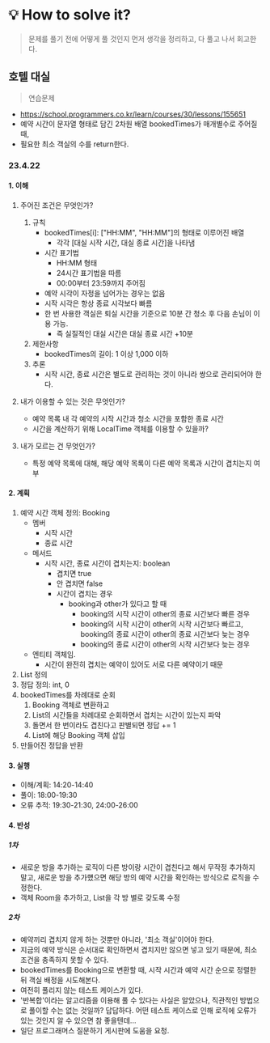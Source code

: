 # 💡 How to solve it?
> 문제를 풀기 전에 어떻게 풀 것인지 먼저 생각을 정리하고, 다 풀고 나서 회고한다.

## 호텔 대실

> 연습문제

- https://school.programmers.co.kr/learn/courses/30/lessons/155651
- 예약 시간이 문자열 형태로 담긴 2차원 배열 bookedTimes가 매개별수로 주어질 때,
- 필요한 최소 객실의 수를 return한다.

### 23.4.22

#### 1. 이해

1. 주어진 조건은 무엇인가?
   1. 규칙
      - bookedTimes[i]: ["HH:MM", "HH:MM"]의 형태로 이루어진 배열
        - 각각 [대실 시작 시간, 대실 종료 시간]을 나타냄
      - 시간 표기법
          - HH:MM 형태
          - 24시간 표기법을 따름
          - 00:00부터 23:59까지 주어짐
      - 예약 시각이 자정을 넘어가는 경우는 없음
      - 시작 시각은 항상 종료 시각보다 빠름
      - 한 번 사용한 객실은 퇴실 시간을 기준으로 10분 간 청소 후 다음 손님이 이용 가능.
        - 즉 실질적인 대실 시간은 대실 종료 시간 +10분
   2. 제한사항
      - bookedTimes의 길이: 1 이상 1,000 이하
   3. 추론
      - 시작 시간, 종료 시간은 별도로 관리하는 것이 아니라 쌍으로 관리되어야 한다.

2. 내가 이용할 수 있는 것은 무엇인가?
   - 예약 목록 내 각 예약의 시작 시간과 청소 시간을 포함한 종료 시간
   - 시간을 계산하기 위해 LocalTime 객체를 이용할 수 있을까?

3. 내가 모르는 건 무엇인가?
   - 특정 예약 목록에 대해, 해당 예약 목록이 다른 예약 목록과 시간이 겹치는지 여부

#### 2. 계획

1. 예약 시간 객체 정의: Booking
   - 멤버
     - 시작 시간
     - 종료 시간
   - 메서드
     - 시작 시간, 종료 시간이 겹치는지: boolean
       - 겹치면 true
       - 안 겹치면 false
       - 시간이 겹치는 경우
         - booking과 other가 있다고 할 때
           - booking의 시작 시간이 other의 종료 시간보다 빠른 경우
           - booking의 시작 시간이 other의 시작 시간보다 빠르고,
             booking의 종료 시간이 other의 종료 시간보다 늦는 경우
           - booking의 종료 시간이 other의 시작 시간보다 늦는 경우
   - 엔티티 객체임.
     - 시간이 완전히 겹치는 예약이 있어도 서로 다른 예약이기 때문
2. List<Booking> 정의
3. 정답 정의: int, 0
4. bookedTimes를 차례대로 순회
   1. Booking 객체로 변환하고
   2. List의 시간들을 차례대로 순회하면서 겹치는 시간이 있는지 파악
   3. 돌면서 한 번이라도 겹친다고 판별되면 정답 += 1
   4. List에 해당 Booking 객체 삽입
5. 만들어진 정답을 반환

#### 3. 실행

- 이해/계획: 14:20-14:40
- 풀이: 18:00-19:30
- 오류 추적: 19:30-21:30, 24:00-26:00

#### 4. 반성

##### 1차

- 새로운 방을 추가하는 로직이 다른 방이랑 시간이 겹친다고 해서 무작정 추가하지 말고,
  새로운 방을 추가헀으면 해당 방의 예약 시간을 확인하는 방식으로 로직을 수정한다.
- 객체 Room을 추가하고, List<Booking>을 각 방 별로 갖도록 수정

##### 2차

- 예약끼리 겹치지 않게 하는 것뿐만 아니라, '최소 객실'이어야 한다.
- 지금의 예약 방식은 순서대로 확인하면서 겹치지만 않으면 넣고 있기 때문에,
  최소 조건을 충족하지 못할 수 있다.
- bookedTimes를 Booking으로 변환할 때,
  시작 시간과 예약 시간 순으로 정렬한 뒤 객실 배정을 시도해본다.
- 여전히 풀리지 않는 테스트 케이스가 있다.
- '반복합'이라는 알고리즘을 이용해 풀 수 있다는 사실은 알았으나,
  직관적인 방법으로 풀이할 수는 없는 것일까? 답답하다.
  어떤 테스트 케이스로 인해 로직에 오류가 있는 것인지 알 수 있으면 참 좋을텐데...
- 일단 프로그래머스 질문하기 게시판에 도움을 요청.
